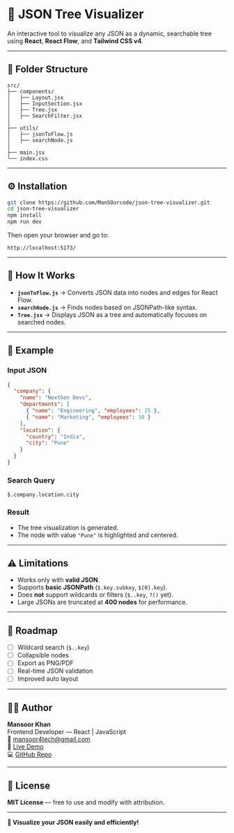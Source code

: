 # 🌳 JSON Tree Visualizer

An interactive tool to visualize any JSON as a dynamic, searchable tree using **React**, **React Flow**, and **Tailwind CSS v4**.

---

## 📂 Folder Structure

```
src/
├── components/
│   ├── Layout.jsx
│   ├── InputSection.jsx
│   ├── Tree.jsx
│   ├── SearchFilter.jsx
│
├── utils/
│   ├── jsonToFlow.js
│   ├── searchNode.js
│
├── main.jsx
└── index.css
```

---

## ⚙️ Installation

```bash
git clone https://github.com/ManSOorcode/json-tree-visualizer.git
cd json-tree-visualizer
npm install
npm run dev
```

Then open your browser and go to:

```
http://localhost:5173/
```

---

## 🧠 How It Works

- **`jsonToFlow.js`** → Converts JSON data into nodes and edges for React Flow.
- **`searchNode.js`** → Finds nodes based on JSONPath-like syntax.
- **`Tree.jsx`** → Displays JSON as a tree and automatically focuses on searched nodes.

---

## 🧪 Example

### Input JSON

```json
{
  "company": {
    "name": "NextGen Devs",
    "departments": [
      { "name": "Engineering", "employees": 25 },
      { "name": "Marketing", "employees": 10 }
    ],
    "location": {
      "country": "India",
      "city": "Pune"
    }
  }
}
```

### Search Query

```
$.company.location.city
```

### Result

- The tree visualization is generated.
- The node with value `"Pune"` is highlighted and centered.

---

## ⚠️ Limitations

- Works only with **valid JSON**.
- Supports **basic JSONPath** (`$.key.subkey`, `$[0].key`).
- Does **not** support wildcards or filters (`$..key`, `?()` yet).
- Large JSONs are truncated at **400 nodes** for performance.

---

## 🧭 Roadmap

- [ ] Wildcard search (`$..key`)
- [ ] Collapsible nodes
- [ ] Export as PNG/PDF
- [ ] Real-time JSON validation
- [ ] Improved auto layout

---

## 🧑‍💻 Author

**Mansoor Khan**  
Frontend Developer — React | JavaScript  
📧 [mansoor4tech@gmail.com](mailto:mansoor4tech@gmail.com)  
🔗 [Live Demo](https://json-tree-visualizer-pro.vercel.app/)  
💻 [GitHub Repo](https://github.com/ManSOorcode/json-tree-visualizer)

---

## 🪪 License

**MIT License** — free to use and modify with attribution.

---

**🌳 Visualize your JSON easily and efficiently!**
